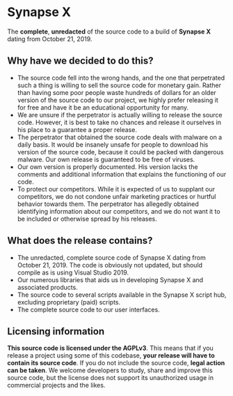 # Synapse X
The **complete**, **unredacted** of the source code to a build of **Synapse X** dating from October 21, 2019.

## Why have we decided to do this?
- The source code fell into the wrong hands, and the one that perpetrated such a thing is willing to sell the source code for monetary gain. Rather than having some poor people waste hundreds of dollars for an older version of the source code to our project, we highly prefer releasing it for free and have it be an educational opportunity for many.
- We are unsure if the perpetrator is actually willing to release the source code. However, it is best to take no chances and release it ourselves in his place to a guarantee a proper release.
- The perpetrator that obtained the source code deals with malware on a daily basis. It would be insanely unsafe for people to download his version of the source code, because it could be packed with dangerous malware. Our own release is guaranteed to be free of viruses.
- Our own version is properly documented. His version lacks the comments and additional information that explains the functioning of our code.
- To protect our competitors. While it is expected of us to supplant our competitors, we do not condone unfair marketing practices or hurtful behavior towards them. The perpetrator has allegedly obtained identifying information about our competitors, and we do not want it to be included or otherwise spread by his releases.

## What does the release contains?
- The unredacted, complete source code of Synapse X dating from October 21, 2019. The code is obviously not updated, but should compile as is using Visual Studio 2019.
- Our numerous libraries that aids us in developing Synapse X and associated products.
- The source code to several scripts available in the Synapse X script hub, excluding proprietary (paid) scripts.
- The complete source code to our user interfaces.

## Licensing information
**This source code is licensed under the AGPLv3**. This means that if you release a project using some of this codebase, **your release will have to contain its source code**. If you do not include the source code, **legal action can be taken**. We welcome developers to study, share and improve this source code, but the license does not support its unauthorized usage in commercial projects and the likes.
